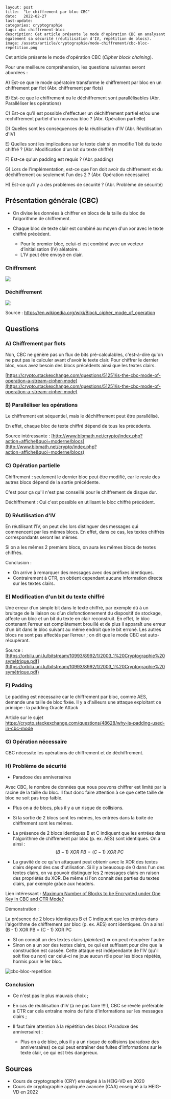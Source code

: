 ```
layout: post
title:  "Le chiffrement par bloc CBC"
date:   2022-02-27
last-update: 
categories: cryptographie 
tags: cbc chiffrement-bloc
description: Cet article présente le mode d'opération CBC en analysant également sa sécurité (réutilisation d'IV, répétition de blocs).
image: /assets/article/cryptographie/mode-chiffrement/cbc-bloc-repetition.png
```

Cet article présente le mode d'opération CBC (*Cipher block chaining*). 

Pour une meilleure compréhension, les questions suivantes seront abordées :

A) Est-ce que le mode opératoire transforme le chiffrement par bloc en un chiffrement par flot (Abr.  chiffrement par flots)

B) Est-ce que le chiffrement ou le déchiffrement sont parallélisables (Abr.  Paralléliser les opérations)

C) Est-ce qu'il est possible d'effectuer un déchiffrement partiel et/ou une rechiffrement partiel d'un  nouveau bloc ? (Abr.  Opération partielle)

D) Quelles sont les conséquences de la réutilisation d'IV (Abr. Réutilisation d'IV)

E) Quelles sont les implications sur le texte clair si on modifie 1 bit du texte chiffré ? (Abr.  Modification d'un bit du texte chiffré)

F) Est-ce qu'un padding est requis ? (Abr.  padding)

G) Lors de l'implémentation, est-ce que l'on doit avoir du chiffrement et du déchiffrement ou seulement l'un des 2 ? (Abr.  Opération nécessaire)

H) Est-ce qu'il y a des problèmes de sécurité ? (Abr.  Problème de sécurité)

## Présentation générale (CBC)

- On divise les données à chiffrer en blocs de la taille du bloc de l’algorithme de chiffrement.

- Chaque bloc de texte clair est combiné au moyen d'un xor avec le texte chiffré précédent.

  - Pour le premier bloc, celui-ci est combiné avec un vecteur d’initialisation (IV) aléatoire.
  - L’IV peut être envoyé en clair.

  

### 	Chiffrement

![](https://upload.wikimedia.org/wikipedia/commons/thumb/8/80/CBC_encryption.svg/900px-CBC_encryption.svg.png)





### Déchiffrement

![](https://upload.wikimedia.org/wikipedia/commons/thumb/2/2a/CBC_decryption.svg/900px-CBC_decryption.svg.png)



Source : https://en.wikipedia.org/wiki/Block_cipher_mode_of_operation

## Questions

### A) Chiffrement par flots  

Non, CBC ne génère pas un flux de bits pré-calculables, c'est-à-dire qu'on ne peut pas le calculer avant d'avoir le texte clair. Pour chiffrer le dernier bloc, vous avez besoin des blocs précédents ainsi que les textes clairs.

[https://crypto.stackexchange.com/questions/51251/is-the-cbc-mode-of-operation-a-stream-cipher-mode](https://crypto.stackexchange.com/questions/51251/is-the-cbc-mode-of-operation-a-stream-cipher-mode)

### B) Paralléliser les opérations 

Le chiffrement est séquentiel, mais le déchiffrement peut être parallélisé.

En effet, chaque bloc de texte chiffré dépend de tous les précédents.

Source intéressante : [http://www.bibmath.net/crypto/index.php?action=affiche&quoi=moderne/blocs](http://www.bibmath.net/crypto/index.php?action=affiche&quoi=moderne/blocs)

### C) Opération partielle  

Chiffrement : seulement le dernier bloc peut être modifié, car le reste des autres blocs dépend de la sortie précédente.

C'est pour ça qu'il n'est pas conseillé pour le chiffrement de disque dur.

Déchiffrement : Oui c'est possible en utilisant le bloc chiffré précédent.

### D) Réutilisation d'IV  

En réutilisant l'IV, on peut dès lors distinguer des messages qui commencent par les mêmes
blocs. En effet, dans ce cas, les textes chiffrés correspondants seront les mêmes.

Si on a les mêmes 2 premiers blocs, on aura les mêmes blocs de textes chiffrés.

Conclusion : 

- On arrive à remarquer des messages avec des préfixes identiques.
- Contrairement à CTR, on obtient cependant aucune information directe sur les textes clairs. 

### E) Modification d'un bit du texte chiffré  

Une erreur d’un simple bit dans le texte chiffré, par exemple dû à un bruitage de la liaison ou d’un disfonctionnement du dispositif de stockage, affecte un bloc et un bit du texte en clair reconstruit. En effet, le bloc contenant l’erreur est complètement brouillé et de plus il apparaît une erreur d’un bit dans le bloc suivant au même endroit que le bit erroné. Les autres blocs ne sont pas affectés par l’erreur ; on dit que le mode CBC est auto-récupérant.

Source : [https://orbilu.uni.lu/bitstream/10993/8992/1/2003_1%20Cryptographie%20symétrique.pdf](https://orbilu.uni.lu/bitstream/10993/8992/1/2003_1%20Cryptographie%20symétrique.pdf)



### F) Padding  

Le padding est nécessaire car le chiffrement par bloc, comme AES, demande une taille de bloc fixée. Il y a d'ailleurs une attaque exploitant ce principe : la padding Oracle Attack

Article sur le sujet https://crypto.stackexchange.com/questions/48628/why-is-padding-used-in-cbc-mode

### G) Opération nécessaire  

CBC nécessite les opérations de chiffrement et de déchiffrement.

### H) Problème de sécurité  

- Paradoxe des anniversaires

Avec CBC, le nombre de données que nous pouvons chiffrer est limité par la racine de la taille du bloc. Il faut donc faire attention à ce que cette taille de bloc ne soit pas trop faible.

- Plus on a de blocs, plus il y a un risque de collisions.

- Si la sortie de 2 blocs sont les mêmes, les entrées dans la boite de chiffrement sont les mêmes.

- La présence de 2 blocs identiques B et C indiquent que les entrées dans l'algorithme de chiffrement par bloc (p. ex. AES) sont identiques. On a ainsi :
  $$
  (B - 1)~XOR~PB = (C - 1)~XOR~PC
  $$
  
- La gravité de ce qu'un attaquant peut obtenir avec le XOR des textes clairs dépend des cas d'utilisation. Si il y a beaucoup de 0 dans l'un des textes clairs, on va pouvoir distinguer les 2 messages clairs en raison des propriétés du XOR. De même si l'on connait des parties du textes clairs, par exemple grâce aux headers.

Lien intéressant : [Maximum Number of Blocks to be Encrypted under One Key in CBC and CTR Mode?](https://crypto.stackexchange.com/questions/51518/maximum-number-of-blocks-to-be-encrypted-under-one-key-in-cbc-and-ctr-mode)

Démonstration :

La présence de 2 blocs identiques B et C indiquent que les entrées dans l'algorithme de chiffrement par bloc (p. ex. AES) sont identiques. On a ainsi (B - 1) XOR PB = (C - 1) XOR PC

- SI on connaît un des textes clairs (*plaintext*) => on peut récupérer l'autre
- Sinon on a un xor des textes clairs, ce qui est suffisant pour dire que la construction est cassée.
  Cette attaque est indépendante de l'IV (qu'il soit fixe ou non) car celui-ci ne joue aucun rôle pour les blocs répétés, hormis pour le 1er bloc.

![cbc-bloc-repetition](C:\Users\super\switchdrive2\HEIG\divers\mywebsite\accessDenied\assets\article\cryptographie\mode-chiffrement\cbc-bloc-repetition.png)





### Conclusion 

- Ce n'est pas le plus mauvais choix ;
- En cas de réutilisation d'IV (à ne pas faire !!!!), CBC se révèle préférable à CTR car cela entraîne moins de fuite d'informations sur les messages clairs ;

- Il faut faire attention à la répétition des blocs (Paradoxe des anniversaire) : 
  - Plus on a de bloc, plus il y a un risque de collisions (paradoxe des anniversaires) ce qui peut entraîner des fuites d'informations sur le texte clair, ce qui est très dangereux.

  

## Sources

- Cours de cryptographie (CRY) enseigné à la HEIG-VD en 2020
- Cours de cryptographie appliquée avancée (CAA) enseigné à la HEIG-VD en 2022